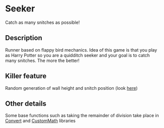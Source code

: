 # Seeker  

Catch as many snitches as possible! 

## Description  
Runner based on flappy bird mechanics. Idea of this game is that you play as Harry Potter so you are a quidditch seeker and your goal is to catch many snitches. The more the better!

## Killer feature  
Random generation of wall height and snitch position (look [here](https://github.com/ksyusha123/Seeker/src/Random.jack)) 

## Other details  
Some base functions such as taking the remainder of division take place in [Convert](https://github.com/ksyusha123/Seeker/src/Convert.jack) and [CustomMath](https://github.com/ksyusha123/Seeker/src/CustomMath.jack) libraries 